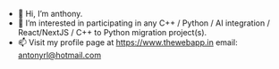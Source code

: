 - 👋 Hi, I’m anthony. 
- 🌱 I’m interested in participating in any C++ / Python / AI integration / React/NextJS / C++ to Python migration project(s).
- 📫 Visit my profile page at https://www.thewebapp.in  email: antonyrl@hotmail.com 

<!---
rock36/rock36 is a ✨ special ✨ repository because its `README.md` (this file) appears on your GitHub profile.
You can click the Preview link to take a look at your changes.
--->
